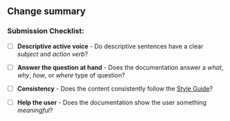 <!--
    Thanks for your contribution to the Open 3D Engine documentation! Before creating your pull
    request, we ask you to sign off on our submission checklist to ensure that your PR comes through
    quickly. Our reviewers' role is to make sure that all non-trivial submissions follow these best practices.

    By submitting your pull request with DCO signoff, you agree to the Code of Conduct and
    Open 3D Engine documentation and website licensing terms.
-->

## Change summary

<!-- Provide a short description of your changes. -->

### Submission Checklist:

* [ ] **Descriptive active voice** - Do descriptive sentences have a clear *subject* and *action verb*?
* [ ] **Answer the question at hand** - Does the documentation answer a *what*, *why*, *how*, or *where* type of question?
* [ ] **Consistency** - Does the content consistently follow the [Style Guide](https://o3de.org/docs/contributing/to-docs/style-guide/quick-reference)?
* [ ] **Help the user** - Does the documentation show the user something *meaningful*?

